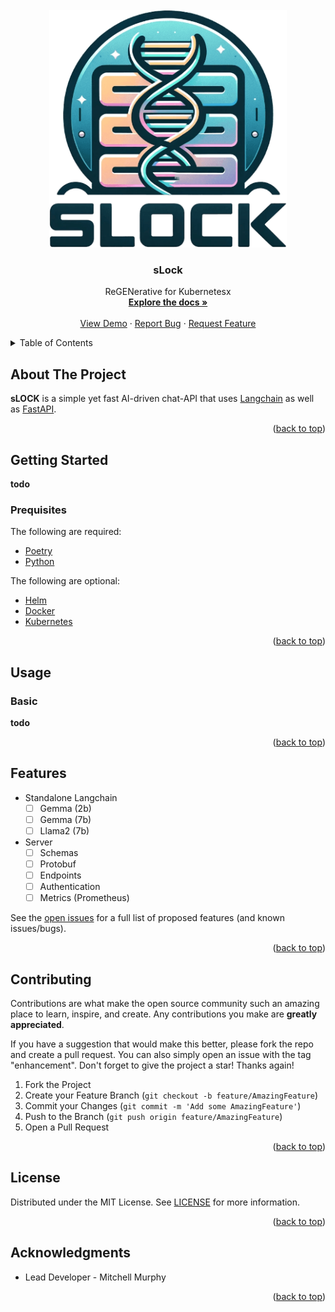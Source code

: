 <div id="readme-top"/>

<!-- PROJECT LOGO -->
<br />
<div align="center">
  <a href="https://github.com/mkm29/slock">
    <img src="media/logo.png" alt="Logo" width="380" height="380">
  </a>

<h3 align="center">sLock</h3>

  <p align="center">
    ReGENerative for Kubernetesx
    <br />
    <a href="https://github.com/mkm29/slock"><strong>Explore the docs »</strong></a>
    <br />
    <br />
    <a href="https://github.com/mkm29/slock">View Demo</a>
    ·
    <a href="https://github.com/mkm29/slock/issues">Report Bug</a>
    ·
    <a href="https://github.com/mkm29/slock/issues">Request Feature</a>
  </p>
</div>

<!-- TABLE OF CONTENTS -->
<details>
  <summary>Table of Contents</summary>
  <ol>
    <li>
      <a href="#about-the-project">About The Project</a>
    </li>
    <li>
      <a href="#getting-started">Getting Started</a>
      <ul>
        <li><a href="#prerequisites">Prerequisites</a></li>
      </ul>
    </li>
    <li>
      <a href="#usage">Usage</a>
      <ul>
        <li><a href="#basic-usage">Basic</a></li>
    </li>
    <li><a href="#features">Roadmap</a></li>
    <li><a href="#contributing">Contributing</a></li>
    <li><a href="#license">License</a></li>
    <li><a href="#contact">Contact</a></li>
    <li><a href="#acknowledgments">Acknowledgments</a></li>
  </ol>
</details>

<!-- ABOUT THE PROJECT -->
## About The Project

**sLOCK** is a simple yet fast AI-driven chat-API that uses [Langchain](https://www.langchain.com/) as well as [FastAPI](https://fastapi.tiangolo.com/). 

<p align="right">(<a href="#readme-top">back to top</a>)</p>

<!-- GETTING STARTED -->
<a name="getting-started"></a>

## Getting Started

__todo__

<!-- PREREQUISITES -->
<div id="prerequisites"/>

### Prequisites

The following are required:

- [Poetry](https://python-poetry.org/)
- [Python](https://www.python.org/)

The following are optional:

- [Helm](https://helm.sh/docs/intro/install/)
- [Docker](https://docs.docker.com/get-docker/)
- [Kubernetes](https://kubernetes.io/docs/tasks/tools/install-kubectl/)

<p align="right">(<a href="#readme-top">back to top</a>)</p>

<!-- USAGE EXAMPLES -->
<div id="usage"/>

## Usage

<div id="basic-usage"/>

### Basic

__todo__

<p align="right">(<a href="#readme-top">back to top</a>)</p>

<!-- FEATURES -->
<div id="roadmap"/>

## Features

- Standalone Langchain
  - [ ] Gemma (2b)
  - [ ] Gemma (7b)
  - [ ] Llama2 (7b)
- Server
    - [ ] Schemas
    - [ ] Protobuf
    - [ ] Endpoints
    - [ ] Authentication
    - [ ] Metrics (Prometheus)

See the [open issues](https://github.com/mkm29/slock/issues) for a full list of proposed features (and known issues/bugs).

<p align="right">(<a href="#readme-top">back to top</a>)</p>

<!-- CONTRIBUTING -->
<div id="contributing"/>

## Contributing

Contributions are what make the open source community such an amazing place to learn, inspire, and create. Any contributions you make are **greatly appreciated**.

If you have a suggestion that would make this better, please fork the repo and create a pull request. You can also simply open an issue with the tag "enhancement".
Don't forget to give the project a star! Thanks again!

1. Fork the Project
2. Create your Feature Branch (`git checkout -b feature/AmazingFeature`)
3. Commit your Changes (`git commit -m 'Add some AmazingFeature'`)
4. Push to the Branch (`git push origin feature/AmazingFeature`)
5. Open a Pull Request

<p align="right">(<a href="#readme-top">back to top</a>)</p>

<!-- LICENSE -->
<div id="license"/>

## License

Distributed under the MIT License. See [LICENSE](./LICENSE.md) for more information.

<p align="right">(<a href="#readme-top">back to top</a>)</p>
 
<!-- ACKNOWLEDGMENTS -->
<div id="acknowledgments"/>

## Acknowledgments
 
* Lead Developer - Mitchell Murphy

<p align="right">(<a href="#readme-top">back to top</a>)</p>

<!-- MARKDOWN LINKS & IMAGES -->
<!-- https://www.markdownguide.org/basic-syntax/#reference-style-links -->

